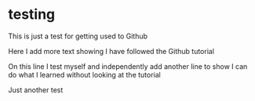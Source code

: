 # testing
This is just a test for getting used to Github

Here I add more text showing I have followed the Github tutorial

On this line I test myself and independently add another line to show I can do what I learned without looking at the tutorial

Just another test
